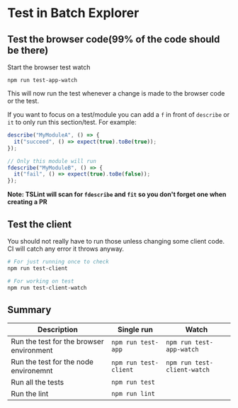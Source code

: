 # Test in Batch Explorer

## Test the browser code(99% of the code should be there)

Start the browser test watch

```shell
npm run test-app-watch
```

This will now run the test whenever a change is made to the browser code or the test.

If you want to focus on a test/module you can add a `f` in front of `describe` or `it` to only run this section/test. For example:

```typescript
describe("MyModuleA", () => {
  it("succeed", () => expect(true).toBe(true));
});

// Only this module will run
fdescribe("MyModuleB", () => {
  it("fail", () => expect(true).toBe(false));
});
```

**Note: TSLint will scan for `fdescribe` and `fit` so you don't forget one when creating a PR**

## Test the client

You should not really have to run those unless changing some client code. CI will catch any error it throws anyway.

```bash
# For just running once to check
npm run test-client

# For working on test
npm run test-client-watch
```

## Summary

| Description                              | Single run             | Watch                        |
|------------------------------------------|------------------------|------------------------------|
| Run the test for the browser environment | `npm run test-app`     | `npm run test-app-watch` |
| Run the test for the node environemnt    | `npm run test-client`  | `npm run test-client-watch`  |
| Run all the tests                        | `npm run test`         |                              |
| Run the lint                             | `npm run lint`         |                              |
